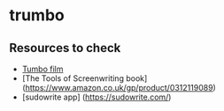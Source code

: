# trumbo

## Resources to check

 - [Tumbo film](https://en.wikipedia.org/wiki/Trumbo_(2015_film))
 - [The Tools of Screenwriting book] (https://www.amazon.co.uk/gp/product/0312119089)
 - [sudowrite app] (https://sudowrite.com/)

